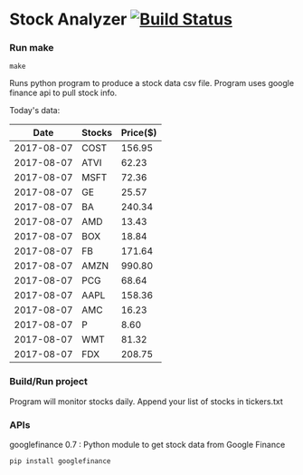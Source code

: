 # Stock Analyzer [![Build Status](https://travis-ci.org/ogoyal/StockAnalyzer.svg?branch=master)](https://travis-ci.org/ogoyal/StockAnalyzer)

### Run make
```
make
```

Runs python program to produce a stock data csv file. Program uses google finance api to pull stock info.

Today's data:

| Date| Stocks| Price($) | 
| --- | --- | ---  | 
| 2017-08-07| COST| 156.95 | 
| 2017-08-07| ATVI| 62.23 | 
| 2017-08-07| MSFT| 72.36 | 
| 2017-08-07| GE| 25.57 | 
| 2017-08-07| BA| 240.34 | 
| 2017-08-07| AMD| 13.43 | 
| 2017-08-07| BOX| 18.84 | 
| 2017-08-07| FB| 171.64 | 
| 2017-08-07| AMZN| 990.80 | 
| 2017-08-07| PCG| 68.64 | 
| 2017-08-07| AAPL| 158.36 | 
| 2017-08-07| AMC| 16.23 | 
| 2017-08-07| P| 8.60 | 
| 2017-08-07| WMT| 81.32 | 
| 2017-08-07| FDX| 208.75 | 

### Build/Run project

Program will monitor stocks daily. Append your list of stocks in tickers.txt

### APIs
googlefinance 0.7 : Python module to get stock data from Google Finance

```
pip install googlefinance
```

